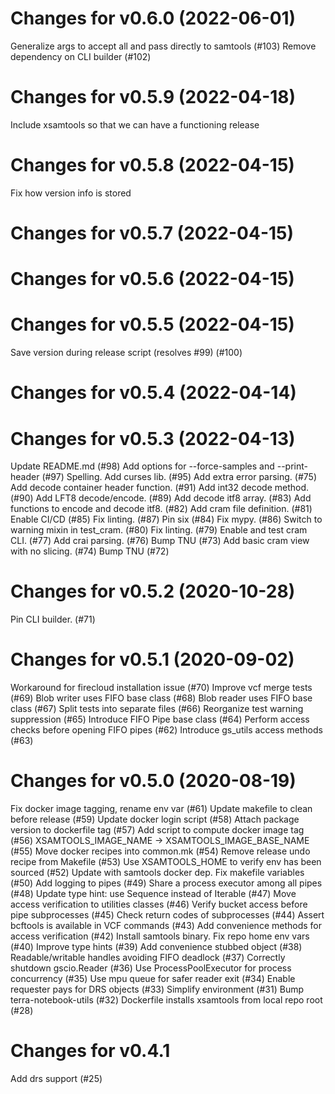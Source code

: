 # Changes for v0.6.0 (2022-06-01)
Generalize args to accept all and pass directly to samtools (#103)
Remove dependency on CLI builder (#102)

# Changes for v0.5.9 (2022-04-18)
Include xsamtools so that we can have a functioning release

# Changes for v0.5.8 (2022-04-15)
Fix how version info is stored

# Changes for v0.5.7 (2022-04-15)

# Changes for v0.5.6 (2022-04-15)

# Changes for v0.5.5 (2022-04-15)
Save version during release script (resolves #99) (#100)

# Changes for v0.5.4 (2022-04-14)

# Changes for v0.5.3 (2022-04-13)
Update README.md (#98)
Add options for --force-samples and --print-header (#97)
Spelling.
Add curses lib. (#95)
Add extra error parsing. (#75)
Add decode container header function. (#91)
Add int32 decode method. (#90)
Add LFT8 decode/encode. (#89)
Add decode itf8 array. (#83)
Add functions to encode and decode itf8. (#82)
Add cram file definition. (#81)
Enable CI/CD (#85)
Fix linting. (#87)
Pin six (#84)
Fix mypy. (#86)
Switch to warning mixin in test_cram. (#80)
Fix linting. (#79)
Enable and test cram CLI. (#77)
Add crai parsing. (#76)
Bump TNU (#73)
Add basic cram view with no slicing. (#74)
Bump TNU (#72)

# Changes for v0.5.2 (2020-10-28)
Pin CLI builder. (#71)

# Changes for v0.5.1 (2020-09-02)
Workaround for firecloud installation issue (#70)
Improve vcf merge tests (#69)
Blob writer uses FIFO base class (#68)
Blob reader uses FIFO base class (#67)
Split tests into separate files (#66)
Reorganize test warning suppression (#65)
Introduce FIFO Pipe base class (#64)
Perform access checks before opening FIFO pipes (#62)
Introduce gs_utils access methods (#63)

# Changes for v0.5.0 (2020-08-19)
Fix docker image tagging, rename env var (#61)
Update makefile to clean before release (#59)
Update docker login script (#58)
Attach package version to dockerfile tag (#57)
Add script to compute docker image tag (#56)
XSAMTOOLS_IMAGE_NAME -> XSAMTOOLS_IMAGE_BASE_NAME (#55)
Move docker recipes into common.mk (#54)
Remove release undo recipe from Makefile (#53)
Use XSAMTOOLS_HOME to verify env has been sourced (#52)
Update with samtools docker dep.
Fix makefile variables (#50)
Add logging to pipes (#49)
Share a process executor among all pipes (#48)
Update type hint: use Sequence instead of Iterable (#47)
Move access verification to utilities classes (#46)
Verify bucket access before pipe subprocesses (#45)
Check return codes of subprocesses (#44)
Assert bcftools is available in VCF commands (#43)
Add convenience methods for access verification (#42)
Install samtools binary.
Fix repo home env vars (#40)
Improve type hints (#39)
Add convenience stubbed object (#38)
Readable/writable handles avoiding FIFO deadlock (#37)
Correctly shutdown gscio.Reader (#36)
Use ProcessPoolExecutor for process concurrency (#35)
Use mpu queue for safer reader exit (#34)
Enable requester pays for DRS objects (#33)
Simplify environment (#31)
Bump terra-notebook-utils (#32)
Dockerfile installs xsamtools from local repo root (#28)

# Changes for v0.4.1
Add drs support (#25)
